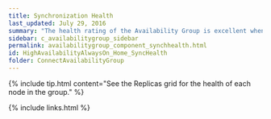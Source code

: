 ```yaml
---
title: Synchronization Health
last_updated: July 29, 2016
summary: "The health rating of the Availability Group is excellent when all nodes are available and the preferred node is primary."
sidebar: c_availabilitygroup_sidebar
permalink: availabilitygroup_component_synchhealth.html
id: HighAvailabilityAlwaysOn_Home_SyncHealth
folder: ConnectAvailabilityGroup
---
```





 {% include tip.html content="See the Replicas grid for the health of each node in the group." %}


 {% include links.html %}
